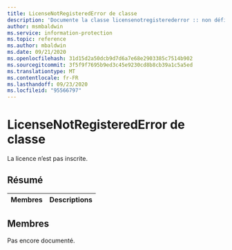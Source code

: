 ```yaml
---
title: LicenseNotRegisteredError de classe
description: 'Documente la classe licensenotregisterederror :: non définie du kit de développement logiciel (SDK) Microsoft Information Protection (MIP).'
author: msmbaldwin
ms.service: information-protection
ms.topic: reference
ms.author: mbaldwin
ms.date: 09/21/2020
ms.openlocfilehash: 31d15d2a50dcb9d7d6a7e68e2903385c7514b902
ms.sourcegitcommit: 3f5f9f7695b9ed3c45e9230cd8b8cb39a1c5a5ed
ms.translationtype: MT
ms.contentlocale: fr-FR
ms.lasthandoff: 09/23/2020
ms.locfileid: "95566797"
---
```

# <a name="class-licensenotregisterederror"></a>LicenseNotRegisteredError de classe 
La licence n’est pas inscrite.
  
## <a name="summary"></a>Résumé
 Membres                        | Descriptions                                
--------------------------------|---------------------------------------------
  
## <a name="members"></a>Membres
Pas encore documenté.
